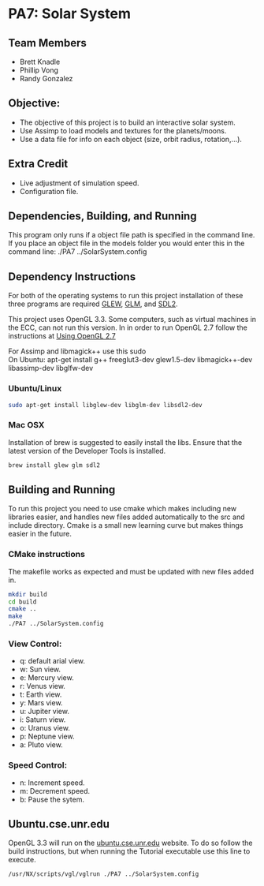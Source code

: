 # PA7: Solar System

## Team Members
- Brett Knadle  
- Phillip Vong  
- Randy Gonzalez  

## Objective:
- The objective of this project is to build an interactive solar system.
- Use Assimp to load models and textures for the planets/moons.
- Use a data file for info on each object (size, orbit radius, rotation,...).

## Extra Credit
- Live adjustment of simulation speed.
- Configuration file.

## Dependencies, Building, and Running
This program only runs if a object file path is specified in the command line. If you place an object file in the models folder you would enter this in the command line: ./PA7 ../SolarSystem.config

## Dependency Instructions
For both of the operating systems to run this project installation of these three programs are required [GLEW](http://glew.sourceforge.net/), [GLM](http://glm.g-truc.net/0.9.7/index.html), and [SDL2](https://wiki.libsdl.org/Tutorials).

This project uses OpenGL 3.3. Some computers, such as virtual machines in the ECC, can not run this version. In in order to run OpenGL 2.7 follow the instructions at [Using OpenGL 2.7](https://github.com/HPC-Vis/computer-graphics/wiki/Using-OpenGL-2.7)

For Assimp and libmagick++ use this sudo  
On Ubuntu: apt-get install g++ freeglut3-dev glew1.5-dev libmagick++-dev libassimp-dev libglfw-dev

### Ubuntu/Linux
```bash
sudo apt-get install libglew-dev libglm-dev libsdl2-dev
```

### Mac OSX
Installation of brew is suggested to easily install the libs. Ensure that the latest version of the Developer Tools is installed.
```bash
brew install glew glm sdl2
```

## Building and Running
To run this project you need to use cmake which makes including new libraries easier, and handles new files added automatically to the src and include directory. Cmake is a small new learning curve but makes things easier in the future.

### CMake instructions
The makefile works as expected and must be updated with new files added in.
```bash
mkdir build
cd build
cmake ..
make
./PA7 ../SolarSystem.config
```

### View Control:
- q: default arial view.
- w: Sun view.
- e: Mercury view.
- r: Venus view.
- t: Earth view.
- y: Mars view.
- u: Jupiter view.
- i: Saturn view.
- o: Uranus view.
- p: Neptune view.
- a: Pluto view.

### Speed Control:
- n: Increment speed.
- m: Decrement speed.
- b: Pause the sytem.

## Ubuntu.cse.unr.edu
OpenGL 3.3 will run on the [ubuntu.cse.unr.edu](https://ubuntu.cse.unr.edu/) website. To do so follow the build instructions, but when running the Tutorial executable use this line to execute.
```bash
/usr/NX/scripts/vgl/vglrun ./PA7 ../SolarSystem.config
```
